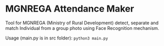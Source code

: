 # MGNREGA Attendance Maker

Tool for MGNREGA (Ministry of Rural Development) detect, separate and match Individual from a group photo using Face Recognition mechanism.

Usage (main.py is in src folder):
```python3 main.py```
